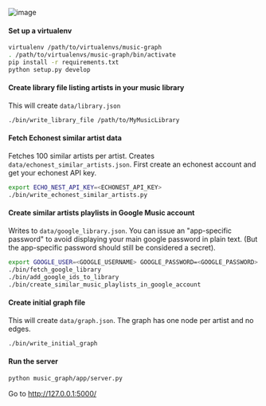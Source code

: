 ![image](https://cloud.githubusercontent.com/assets/52205/10836926/e9ca1d4e-7e70-11e5-9382-78e1fac20f7b.png)

#### Set up a virtualenv
```sh
virtualenv /path/to/virtualenvs/music-graph
. /path/to/virtualenvs/music-graph/bin/activate
pip install -r requirements.txt
python setup.py develop
```

#### Create library file listing artists in your music library
This will create `data/library.json`
```sh
./bin/write_library_file /path/to/MyMusicLibrary
```

#### Fetch Echonest similar artist data
Fetches 100 similar artists per artist. Creates
`data/echonest_similar_artists.json`. First create an echonest account and get
your echonest API key.
```sh
export ECHO_NEST_API_KEY=<ECHONEST_API_KEY>
./bin/write_echonest_similar_artists.py
```

#### Create similar artists playlists in Google Music account
Writes to `data/google_library.json`. You can issue an "app-specific password"
to avoid displaying your main google password in plain text. (But the app-specific
password should still be considered a secret).
```sh
export GOOGLE_USER=<GOOGLE_USERNAME> GOOGLE_PASSWORD=<GOOGLE_PASSWORD>
./bin/fetch_google_library
./bin/add_google_ids_to_library
./bin/create_similar_music_playlists_in_google_account
```

#### Create initial graph file
This will create `data/graph.json`. The graph has one node per artist and no edges.
```sh
./bin/write_initial_graph
```

#### Run the server
```sh
python music_graph/app/server.py
```

Go to http://127.0.0.1:5000/
